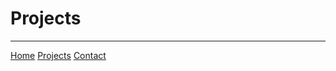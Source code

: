 # Projects


----
[Home](/index.markdown)
[Projects](/projects.markdown)
[Contact](/contact.markdown)